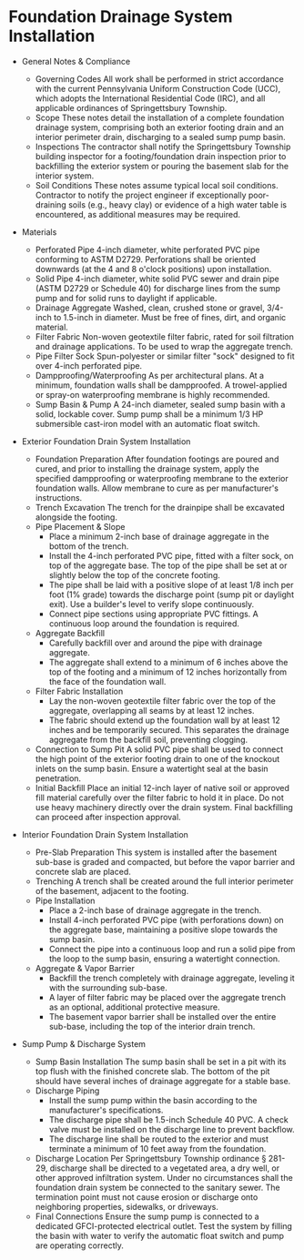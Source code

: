 # Foundation Drainage System Installation

- General Notes & Compliance
  - Governing Codes
    All work shall be performed in strict accordance with the current Pennsylvania Uniform Construction Code (UCC), which adopts the International Residential Code (IRC), and all applicable ordinances of Springettsbury Township.
  - Scope
    These notes detail the installation of a complete foundation drainage system, comprising both an exterior footing drain and an interior perimeter drain, discharging to a sealed sump pump basin.
  - Inspections
    The contractor shall notify the Springettsbury Township building inspector for a footing/foundation drain inspection prior to backfilling the exterior system or pouring the basement slab for the interior system.
  - Soil Conditions
    These notes assume typical local soil conditions. Contractor to notify the project engineer if exceptionally poor-draining soils (e.g., heavy clay) or evidence of a high water table is encountered, as additional measures may be required.

- Materials
  - Perforated Pipe
    4-inch diameter, white perforated PVC pipe conforming to ASTM D2729. Perforations shall be oriented downwards (at the 4 and 8 o'clock positions) upon installation.
  - Solid Pipe
    4-inch diameter, white solid PVC sewer and drain pipe (ASTM D2729 or Schedule 40) for discharge lines from the sump pump and for solid runs to daylight if applicable.
  - Drainage Aggregate
    Washed, clean, crushed stone or gravel, 3/4-inch to 1.5-inch in diameter. Must be free of fines, dirt, and organic material.
  - Filter Fabric
    Non-woven geotextile filter fabric, rated for soil filtration and drainage applications. To be used to wrap the aggregate trench.
  - Pipe Filter Sock
    Spun-polyester or similar filter "sock" designed to fit over 4-inch perforated pipe.
  - Dampproofing/Waterproofing
    As per architectural plans. At a minimum, foundation walls shall be dampproofed. A trowel-applied or spray-on waterproofing membrane is highly recommended.
  - Sump Basin & Pump
    A 24-inch diameter, sealed sump basin with a solid, lockable cover. Sump pump shall be a minimum 1/3 HP submersible cast-iron model with an automatic float switch.

- Exterior Foundation Drain System Installation
  - Foundation Preparation
    After foundation footings are poured and cured, and prior to installing the drainage system, apply the specified dampproofing or waterproofing membrane to the exterior foundation walls. Allow membrane to cure as per manufacturer's instructions.
  - Trench Excavation
    The trench for the drainpipe shall be excavated alongside the footing.
  - Pipe Placement & Slope
    - Place a minimum 2-inch base of drainage aggregate in the bottom of the trench.
    - Install the 4-inch perforated PVC pipe, fitted with a filter sock, on top of the aggregate base. The top of the pipe shall be set at or slightly below the top of the concrete footing.
    - The pipe shall be laid with a positive slope of at least 1/8 inch per foot (1% grade) towards the discharge point (sump pit or daylight exit). Use a builder's level to verify slope continuously.
    - Connect pipe sections using appropriate PVC fittings. A continuous loop around the foundation is required.
  - Aggregate Backfill
    - Carefully backfill over and around the pipe with drainage aggregate.
    - The aggregate shall extend to a minimum of 6 inches above the top of the footing and a minimum of 12 inches horizontally from the face of the foundation wall.
  - Filter Fabric Installation
    - Lay the non-woven geotextile filter fabric over the top of the aggregate, overlapping all seams by at least 12 inches.
    - The fabric should extend up the foundation wall by at least 12 inches and be temporarily secured. This separates the drainage aggregate from the backfill soil, preventing clogging.
  - Connection to Sump Pit
    A solid PVC pipe shall be used to connect the high point of the exterior footing drain to one of the knockout inlets on the sump basin. Ensure a watertight seal at the basin penetration.
  - Initial Backfill
    Place an initial 12-inch layer of native soil or approved fill material carefully over the filter fabric to hold it in place. Do not use heavy machinery directly over the drain system. Final backfilling can proceed after inspection approval.

- Interior Foundation Drain System Installation
  - Pre-Slab Preparation
    This system is installed after the basement sub-base is graded and compacted, but before the vapor barrier and concrete slab are placed.
  - Trenching
    A trench shall be created around the full interior perimeter of the basement, adjacent to the footing.
  - Pipe Installation
    - Place a 2-inch base of drainage aggregate in the trench.
    - Install 4-inch perforated PVC pipe (with perforations down) on the aggregate base, maintaining a positive slope towards the sump basin.
    - Connect the pipe into a continuous loop and run a solid pipe from the loop to the sump basin, ensuring a watertight connection.
  - Aggregate & Vapor Barrier
    - Backfill the trench completely with drainage aggregate, leveling it with the surrounding sub-base.
    - A layer of filter fabric may be placed over the aggregate trench as an optional, additional protective measure.
    - The basement vapor barrier shall be installed over the entire sub-base, including the top of the interior drain trench.

- Sump Pump & Discharge System
  - Sump Basin Installation
    The sump basin shall be set in a pit with its top flush with the finished concrete slab. The bottom of the pit should have several inches of drainage aggregate for a stable base.
  - Discharge Piping
    - Install the sump pump within the basin according to the manufacturer's specifications.
    - The discharge pipe shall be 1.5-inch Schedule 40 PVC. A check valve must be installed on the discharge line to prevent backflow.
    - The discharge line shall be routed to the exterior and must terminate a minimum of 10 feet away from the foundation.
  - Discharge Location
    Per Springettsbury Township ordinance § 281-29, discharge shall be directed to a vegetated area, a dry well, or other approved infiltration system. Under no circumstances shall the foundation drain system be connected to the sanitary sewer. The termination point must not cause erosion or discharge onto neighboring properties, sidewalks, or driveways.
  - Final Connections
    Ensure the sump pump is connected to a dedicated GFCI-protected electrical outlet. Test the system by filling the basin with water to verify the automatic float switch and pump are operating correctly.
